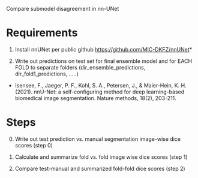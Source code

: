 Compare submodel disagreement in nn-UNet

# Requirements
1. Install nnUNet per public github https://github.com/MIC-DKFZ/nnUNet*

2. Write out predictions on test set for final ensemble model and for EACH FOLD to separate folders (dir_ensemble_predictions, dir_fold1_predictions, .....)

* Isensee, F., Jaeger, P. F., Kohl, S. A., Petersen, J., & Maier-Hein, K. H. (2021). nnU-Net: a self-configuring 
method for deep learning-based biomedical image segmentation. Nature methods, 18(2), 203-211.

# Steps
0. Write out test prediction vs. manual segmentation image-wise dice scores (step 0)

1. Calculate and summarize fold vs. fold image wise dice scores (step 1)

2. Compare test-manual and summarized fold-fold dice scores (step 2)
